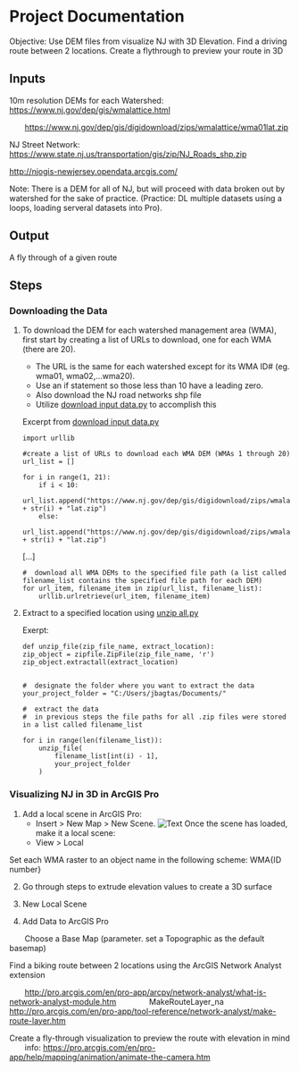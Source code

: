 # Project Documentation

Objective: Use DEM files from visualize NJ with 3D Elevation. Find a driving route between 2 locations. Create a flythrough to preview your route in 3D

## Inputs

10m resolution DEMs for each Watershed: https://www.nj.gov/dep/gis/wmalattice.html

&nbsp;&nbsp;&nbsp;&nbsp;&nbsp;&nbsp; https://www.nj.gov/dep/gis/digidownload/zips/wmalattice/wma01lat.zip 

NJ Street Network: https://www.state.nj.us/transportation/gis/zip/NJ_Roads_shp.zip

http://njogis-newjersey.opendata.arcgis.com/

Note: There is a DEM for all of NJ, but will proceed with data broken out by watershed for the sake of practice. (Practice: DL multiple datasets using a loops, loading serveral datasets into Pro). 



## Output

A fly through of a given route



## Steps

### Downloading the Data
1. To download the DEM for each watershed management area (WMA), first start by creating a list of URLs to download, one for each WMA (there are 20).  
    * The URL is the same for each watershed except for its WMA ID# (eg. wma01, wma02,...wma20). 
    * Use an if statement so those less than 10 have a leading zero.
    * Also download the NJ road networks shp file 
    * Utilize [download input data.py](https://github.com/pratt-savi-810/pratt-savi-810-2018-10/blob/jbagtas_project/projects/download%20input%20data.py) to accomplish this

    Excerpt from [download input data.py](https://github.com/pratt-savi-810/pratt-savi-810-2018-10/blob/jbagtas_project/projects/download%20input%20data.py)
    ```
    import urllib
    
    #create a list of URLs to download each WMA DEM (WMAs 1 through 20)
    url_list = []
    
    for i in range(1, 21):
        if i < 10:
            url_list.append("https://www.nj.gov/dep/gis/digidownload/zips/wmalattice/wma0" + str(i) + "lat.zip")
        else:
            url_list.append("https://www.nj.gov/dep/gis/digidownload/zips/wmalattice/wma" + str(i) + "lat.zip")
    
    ```
    [...]
    ```
    #  download all WMA DEMs to the specified file path (a list called filename_list contains the specified file path for each DEM)
    for url_item, filename_item in zip(url_list, filename_list):
        urllib.urlretrieve(url_item, filename_item)
    ```  
2. Extract to a specified location using [unzip all.py](https://github.com/pratt-savi-810/pratt-savi-810-2018-10/blob/jbagtas_project/projects/unzip%20all.py)
    
    Exerpt:
    ```
    def unzip_file(zip_file_name, extract_location):
    zip_object = zipfile.ZipFile(zip_file_name, 'r')
    zip_object.extractall(extract_location)


    #  designate the folder where you want to extract the data
    your_project_folder = "C:/Users/jbagtas/Documents/"
    
    #  extract the data
    #  in previous steps the file paths for all .zip files were stored in a list called filename_list
    
    for i in range(len(filename_list)):
        unzip_file(
            filename_list[int(i) - 1],
            your_project_folder
        )
    ```
### Visualizing NJ in 3D in ArcGIS Pro
1. Add a local scene in ArcGIS Pro: 
    * Insert > New Map > New Scene. 
    ![Text](https://github.com/pratt-savi-810/pratt-savi-810-2018-10/blob/jbagtas_project/projects/Screenshot%20References/InsertScene.png)
    Once the scene has loaded, make it a local scene:
    * View > Local

Set each WMA raster to an object name in the following scheme: WMA{ID number}

2. Go through steps to extrude elevation values to create a 3D surface 

3. New Local Scene

4. Add Data to ArcGIS Pro 

&nbsp;&nbsp;&nbsp;&nbsp;&nbsp;&nbsp; Choose a Base Map (parameter. set a Topographic as the default basemap)

Find a biking route between 2 locations using the ArcGIS Network Analyst extension

&nbsp;&nbsp;&nbsp;&nbsp;&nbsp;&nbsp; http://pro.arcgis.com/en/pro-app/arcpy/network-analyst/what-is-network-analyst-module.htm
&nbsp;&nbsp;&nbsp;&nbsp;&nbsp;&nbsp; &nbsp;&nbsp;&nbsp;&nbsp;&nbsp;&nbsp; MakeRouteLayer_na http://pro.arcgis.com/en/pro-app/tool-reference/network-analyst/make-route-layer.htm

Create a fly-through visualization to preview the route with elevation in mind 
&nbsp;&nbsp;&nbsp;&nbsp;&nbsp;&nbsp; info: https://pro.arcgis.com/en/pro-app/help/mapping/animation/animate-the-camera.htm
	
	
